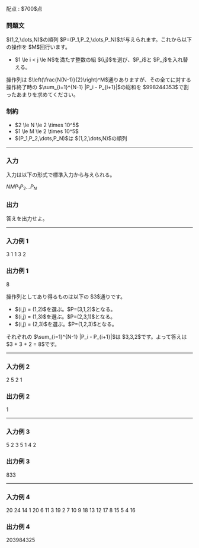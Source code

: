 
<div>

<span>

<span>

<p>
配点 : $700$点
</p>

<div>

<section>

### **問題文**

<p>
$(1,2,\dots,N)$の順列 $P=(P_1,P_2,\dots,P_N)$が与えられます。これから以下の操作を $M$回行います。
</p>

<ul>

<li>
$1 \le i < j \le N$を満たす整数の組 $(i,j)$を選び、$P_i$と $P_j$を入れ替える。
</li>

</ul>

<p>
操作列は $\left(\frac{N(N-1)}{2}\right)^M$通りありますが、その全てに対する操作終了時の $\sum_{i=1}^{N-1} |P_i - P_{i+1}|$の総和を $998244353$で割ったあまりを求めてください。
</p>

</section>

</div>

<div>

<section>

### **制約**

<ul>

<li>
$2 \le N \le 2 \times 10^5$
</li>

<li>
$1 \le M \le 2 \times 10^5$
</li>

<li>
$(P_1,P_2,\dots,P_N)$は $(1,2,\dots,N)$の順列
</li>

</ul>

</section>

</div>

---

<div>

<div>

<section>

### **入力**

<p>
入力は以下の形式で標準入力から与えられる。
</p>

<div>

$N$$M$$P_1$$P_2$$\dots$$P_N$
</div>

</section>

</div>

<div>

<section>

### **出力**

<p>
答えを出力せよ。
</p>

</section>

</div>

</div>

---

<div>

<section>

### **入力例 1**

<div>

3 1
1 3 2

</div>

</section>

</div>

<div>

<section>

### **出力例 1**

<div>

8

</div>

<p>
操作列としてあり得るものは以下の $3$通りです。
</p>

<ul>

<li>
$(i,j) = (1,2)$を選ぶ。$P=(3,1,2)$となる。
</li>

<li>
$(i,j) = (1,3)$を選ぶ。$P=(2,3,1)$となる。
</li>

<li>
$(i,j) = (2,3)$を選ぶ。$P=(1,2,3)$となる。
</li>

</ul>

<p>
それぞれの $\sum_{i=1}^{N-1} |P_i - P_{i+1}|$は $3,3,2$です。よって答えは $3 + 3 + 2 = 8$です。
</p>

</section>

</div>

---

<div>

<section>

### **入力例 2**

<div>

2 5
2 1

</div>

</section>

</div>

<div>

<section>

### **出力例 2**

<div>

1

</div>

</section>

</div>

---

<div>

<section>

### **入力例 3**

<div>

5 2
3 5 1 4 2

</div>

</section>

</div>

<div>

<section>

### **出力例 3**

<div>

833

</div>

</section>

</div>

---

<div>

<section>

### **入力例 4**

<div>

20 24
14 1 20 6 11 3 19 2 7 10 9 18 13 12 17 8 15 5 4 16

</div>

</section>

</div>

<div>

<section>

### **出力例 4**

<div>

203984325

</div>

</section>

</div>

</span>

</span>

</div>
